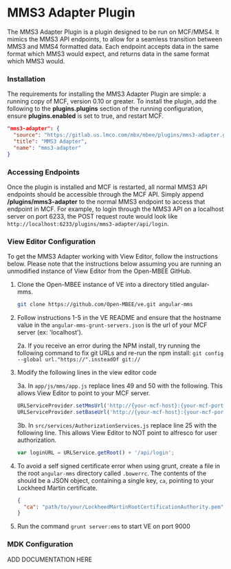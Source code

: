 # MMS3 Adapter Plugin
The MMS3 Adapter Plugin is a plugin designed to be run on MCF/MMS4. It mimics
the MMS3 API endpoints, to allow for a seamless transition between MMS3 and MMS4
formatted data. Each endpoint accepts data in the same format which MMS3 would
expect, and returns data in the same format which MMS3 would.

### Installation
The requirements for installing the MMS3 Adapter Plugin are simple: a running
copy of MCF, version 0.10 or greater. To install the plugin, add the following
to the **plugins.plugins** section of the running configuration, ensure
**plugins.enabled** is set to true, and restart MCF.

```json
"mms3-adapter": {
  "source": "https://gitlab.us.lmco.com/mbx/mbee/plugins/mms3-adapter.git",
  "title": "MMS3 Adapter",
  "name": "mms3-adapter"
}
```

### Accessing Endpoints
Once the plugin is installed and MCF is restarted, all normal MMS3 API endpoints
should be accessible through the MCF API. Simply append
**/plugins/mms3-adapter** to the normal MMS3 endpoint to access that endpoint in
MCF. For example, to login through the MMS3 API on a localhost server on port
6233, the POST request route would look like 
`http://localhost:6233/plugins/mms3-adapter/api/login`.

### View Editor Configuration
To get the MMS3 Adapter working with View Editor, follow the instructions below.
Please note that the instructions below assuming you are running an unmodified
instance of View Editor from the Open-MBEE GitHub.

1. Clone the Open-MBEE instance of VE into a directory titled angular-mms.
    ```bash
    git clone https://github.com/Open-MBEE/ve.git angular-mms
    ```
2. Follow instructions 1-5 in the VE README and ensure that the hostname value
in the `angular-mms-grunt-servers.json` is the url of your MCF server (ex: 
'localhost').

   2a. If you receive an error during the NPM install, try running the following
   command to fix git URLs and re-run the npm install:
   `git config --global url."https://".insteadOf git://`
   
3. Modify the following lines in the view editor code

   3a. In `app/js/mms/app.js` replace lines 49 and 50 with the following. This
   allows View Editor to point to your MCF server.
   
   ```javascript
   URLServiceProvider.setMmsUrl('http://{your-mcf-host}:{your-mcf-port}/plugins/mms3-adapter');
   URLServiceProvider.setBaseUrl('http://{your-mcf-host}:{your-mcf-port}/plugins/mms3-adapter');
   ```
   3b. In `src/services/AuthorizationServices.js` replace line 25 with the
   following line. This allows View Editor to NOT point to alfresco for user
   authorization.
   
   ```javascript
   var loginURL = URLService.getRoot() + '/api/login';
   ```
4. To avoid a self signed certificate error when using grunt, create a file in
the root `angular-mms` directory called `.bowerrc`. The contents of the should
be a JSON object, containing a single key, `ca`, pointing to your Lockheed 
Martin certificate.
    ```json
    {
      "ca": "path/to/your/LockheedMartinRootCertificationAuthority.pem"   
    }
    ```
5. Run the command `grunt server:ems` to start VE on port 9000

### MDK Configuration
ADD DOCUMENTATION HERE
